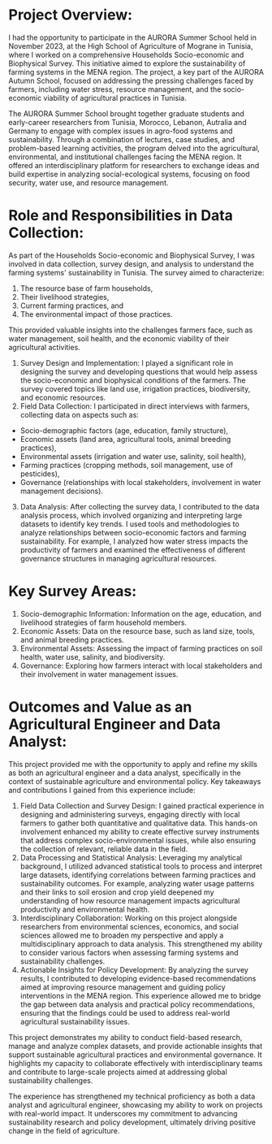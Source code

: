 # Project Overview:

I had the opportunity to participate in the AURORA Summer School held in November 2023, at the High School of Agriculture of Mograne in Tunisia, where I worked on a comprehensive Households Socio-economic and Biophysical Survey. This initiative aimed to explore the sustainability of farming systems in the MENA region. The project, a key part of the AURORA Autumn School, focused on addressing the pressing challenges faced by farmers, including water stress, resource management, and the socio-economic viability of agricultural practices in Tunisia.

The AURORA Summer School brought together graduate students and early-career researchers from Tunisia, Morocco, Lebanon, Autralia and Germany to engage with complex issues in agro-food systems and sustainability. Through a combination of lectures, case studies, and problem-based learning activities, the program delved into the agricultural, environmental, and institutional challenges facing the MENA region. It offered an interdisciplinary platform for researchers to exchange ideas and build expertise in analyzing social-ecological systems, focusing on food security, water use, and resource management.

# Role and Responsibilities in Data Collection:

As part of the Households Socio-economic and Biophysical Survey, I was involved in data collection, survey design, and analysis to understand the farming systems' sustainability in Tunisia. The survey aimed to characterize:

1. The resource base of farm households,
2. Their livelihood strategies,
3. Current farming practices, and
4. The environmental impact of those practices.
   
This provided valuable insights into the challenges farmers face, such as water management, soil health, and the economic viability of their agricultural activities.

1. Survey Design and Implementation: I played a significant role in designing the survey and developing questions that would help assess the socio-economic and biophysical conditions of the farmers. The survey covered topics like land use, irrigation practices, biodiversity, and economic resources.
2. Field Data Collection: I participated in direct interviews with farmers, collecting data on aspects such as:
- Socio-demographic factors (age, education, family structure),
- Economic assets (land area, agricultural tools, animal breeding practices),
- Environmental assets (irrigation and water use, salinity, soil health),
- Farming practices (cropping methods, soil management, use of pesticides), 
- Governance (relationships with local stakeholders, involvement in water management decisions).
3. Data Analysis: After collecting the survey data, I contributed to the data analysis process, which involved organizing and interpreting large datasets to identify key trends. I used tools and methodologies to analyze relationships between socio-economic factors and farming sustainability. For example, I analyzed how water stress impacts the productivity of farmers and examined the effectiveness of different governance structures in managing agricultural resources.
  
# Key Survey Areas:

1. Socio-demographic Information: Information on the age, education, and livelihood strategies of farm household members.
2. Economic Assets: Data on the resource base, such as land size, tools, and animal breeding practices.
3. Environmental Assets: Assessing the impact of farming practices on soil health, water use, salinity, and biodiversity.
4. Governance: Exploring how farmers interact with local stakeholders and their involvement in water management issues.

# Outcomes and Value as an Agricultural Engineer and Data Analyst:

This project provided me with the opportunity to apply and refine my skills as both an agricultural engineer and a data analyst, specifically in the context of sustainable agriculture and environmental policy. Key takeaways and contributions I gained from this experience include:

1. Field Data Collection and Survey Design: I gained practical experience in designing and administering surveys, engaging directly with local farmers to gather both quantitative and qualitative data. This hands-on involvement enhanced my ability to create effective survey instruments that address complex socio-environmental issues, while also ensuring the collection of relevant, reliable data in the field.
2. Data Processing and Statistical Analysis: Leveraging my analytical background, I utilized advanced statistical tools to process and interpret large datasets, identifying correlations between farming practices and sustainability outcomes. For example, analyzing water usage patterns and their links to soil erosion and crop yield deepened my understanding of how resource management impacts agricultural productivity and environmental health.
3. Interdisciplinary Collaboration: Working on this project alongside researchers from environmental sciences, economics, and social sciences allowed me to broaden my perspective and apply a multidisciplinary approach to data analysis. This strengthened my ability to consider various factors when assessing farming systems and sustainability challenges.
4. Actionable Insights for Policy Development: By analyzing the survey results, I contributed to developing evidence-based recommendations aimed at improving resource management and guiding policy interventions in the MENA region. This experience allowed me to bridge the gap between data analysis and practical policy recommendations, ensuring that the findings could be used to address real-world agricultural sustainability issues.
   
This project demonstrates my ability to conduct field-based research, manage and analyze complex datasets, and provide actionable insights that support sustainable agricultural practices and environmental governance. It highlights my capacity to collaborate effectively with interdisciplinary teams and contribute to large-scale projects aimed at addressing global sustainability challenges.

The experience has strengthened my technical proficiency as both a data analyst and agricultural engineer, showcasing my ability to work on projects with real-world impact. It underscores my commitment to advancing sustainability research and policy development, ultimately driving positive change in the field of agriculture.
